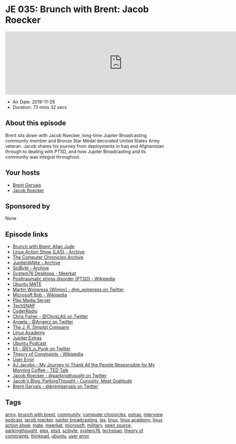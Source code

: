 # JE 035: Brunch with Brent: Jacob Roecker

<iframe src="https://player.fireside.fm/v2/WTrMvATU+1KZlcu_d?theme=dark" width="740" height="200" frameborder="0" scrolling="no"></iframe>

* Air Date: 2019-11-26
* Duration: 73 mins 32 secs

## About this episode

Brent sits down with Jacob Roecker, long-time Jupiter Broadcasting community member and Bronze Star Medal decorated United States Army veteran. Jacob shares his journey from deployments in Iraq and Afghanistan through to dealing with PTSD, and how Jupiter Broadcasting and its community was integral throughout.

## Your hosts
* [Brent Gervais](https://extras.show/hosts/brent)
* [Jacob Roecker](https://extras.show/guests/jacob-roecker)

## Sponsored by

None



## Episode links

  * [Brunch with Brent: Allan Jude](https://extras.show/22 "Brunch with Brent: Allan Jude")
  * [Linux Action Show (LAS) - Archive](https://www.jupiterbroadcasting.com/show/linuxactionshow/ "Linux Action Show \(LAS\) - Archive")
  * [The Computer Chronicles Archive](https://www.youtube.com/user/ComputerChroniclesYT/videos "The Computer Chronicles Archive")
  * [Jupiter@Nite - Archive](https://www.jupiterbroadcasting.com/show/nite/ "Jupiter@Nite - Archive")
  * [SciByte - Archive](https://www.jupiterbroadcasting.com/show/scibyte/ "SciByte - Archive")
  * [System76 Desktops - Meerkat](https://system76.com/desktops/meerkat "System76 Desktops - Meerkat")
  * [Posttraumatic stress disorder (PTSD) - Wikipedia](https://en.wikipedia.org/wiki/Posttraumatic_stress_disorder "Posttraumatic stress disorder \(PTSD\) - Wikipedia")
  * [Ubuntu MATE](https://ubuntu-mate.org/ "Ubuntu MATE")
  * [Martin Wimpress (Wimpy) - @m_wimpress on Twitter](https://twitter.com/m_wimpress "Martin Wimpress \(Wimpy\) - @m_wimpress on Twitter")
  * [Microsoft Bob - Wikipedia](https://en.wikipedia.org/wiki/Microsoft_Bob "Microsoft Bob - Wikipedia")
  * [Plex Media Server](https://www.plex.tv/ "Plex Media Server")
  * [TechSNAP](https://techsnap.systems/ "TechSNAP")
  * [CoderRadio](https://www.jupiterbroadcasting.com/show/coderradio/ "CoderRadio")
  * [Chris Fisher - @ChrisLAS on Twitter](https://twitter.com/ChrisLAS "Chris Fisher - @ChrisLAS on Twitter")
  * [Angela - @Angerz on Twitter](https://twitter.com/angerz "Angela - @Angerz on Twitter")
  * [The J. R. Simplot Company](http://www.simplot.com/ "The J. R. Simplot Company")
  * [Linux Academy](https://linuxacademy.com "Linux Academy")
  * [Jupiter Extras](https://extras.show/ "Jupiter Extras")
  * [Ubuntu Podcast](http://ubuntupodcast.org/ "Ubuntu Podcast")
  * [Ell - @Ell_o_Punk on Twitter](https://twitter.com/ell_o_punk "Ell - @Ell_o_Punk on Twitter")
  * [Theory of Constraints - Wikipedia](https://en.wikipedia.org/wiki/Theory_of_constraints "Theory of Constraints - Wikipedia")
  * [User Error](https://error.show/ "User Error")
  * [AJ Jacobs - My Journey to Thank All the People Responsible for My Morning Coffee - TED Talk](https://www.ted.com/talks/aj_jacobs_my_journey_to_thank_all_the_people_responsible_for_my_morning_coffee "AJ Jacobs - My Journey to Thank All the People Responsible for My Morning Coffee - TED Talk")
  * [Jacob Roecker - @parkingthought on Twitter](https://twitter.com/@parkingthought "Jacob Roecker - @parkingthought on Twitter")
  * [Jacob's Blog: ParkingThought - Curiosity, Meet Gratitude](https://parkingthought.com/ "Jacob's Blog: ParkingThought - Curiosity, Meet Gratitude")
  * [Brent Gervais - @brentgervais on Twitter](https://twitter.com/brentgervais "Brent Gervais - @brentgervais on Twitter")



## Tags

[army](https://extras.show/tags/army), [brunch with brent](https://extras.show/tags/brunch%20with%20brent), [community](https://extras.show/tags/community), [computer chronicles](https://extras.show/tags/computer%20chronicles), [extras](https://extras.show/tags/extras), [interview podcast](https://extras.show/tags/interview%20podcast), [jacob roecker](https://extras.show/tags/jacob%20roecker), [jupiter broadcasting](https://extras.show/tags/jupiter%20broadcasting), [las](https://extras.show/tags/las), [linux](https://extras.show/tags/linux), [linux academy](https://extras.show/tags/linux%20academy), [linux action show](https://extras.show/tags/linux%20action%20show), [mate](https://extras.show/tags/mate), [meerkat](https://extras.show/tags/meerkat), [microsoft](https://extras.show/tags/microsoft), [military](https://extras.show/tags/military), [open source](https://extras.show/tags/open%20source), [parkingthought](https://extras.show/tags/parkingthought), [plex](https://extras.show/tags/plex), [ptsd](https://extras.show/tags/ptsd), [scibyte](https://extras.show/tags/scibyte), [system76](https://extras.show/tags/system76), [techsnap](https://extras.show/tags/techsnap), [theory of constraints](https://extras.show/tags/theory%20of%20constraints), [thinkpad](https://extras.show/tags/thinkpad), [ubuntu](https://extras.show/tags/ubuntu), [user error](https://extras.show/tags/user%20error)